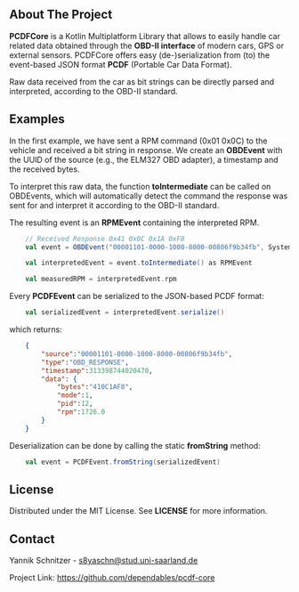 <!-- ReadMe for the PCDFCore Kotlin Library -->

## About The Project
**PCDFCore** is a Kotlin Multiplatform Library that allows to easily handle car related data obtained through the **OBD-II interface** of modern cars, GPS or external sensors.
PCDFCore offers easy (de-)serialization from (to) the event-based JSON format **PCDF** (Portable Car Data Format).

Raw data received from the car as bit strings can be directly parsed and interpreted, according to the OBD-II standard.

## Examples

In the first example, we have sent a RPM command (0x01 0x0C) to the vehicle and received a bit string in response. We create an **OBDEvent** with the UUID of the source (e.g., the ELM327 OBD adapter), a timestamp and the received bytes.

To interpret this raw data, the function **toIntermediate** can be called on OBDEvents, which will automatically detect the command the response was sent for and interpret it according to the OBD-II standard.

The resulting event is an **RPMEvent** containing the interpreted RPM.
```scala
    // Received Response 0x41 0x0C 0x1A 0xF8
    val event = OBDEvent("00001101-0000-1000-8000-00806f9b34fb", System.nanoTime(), "410C1AF8")

    val interpretedEvent = event.toIntermediate() as RPMEvent

    val measuredRPM = interpretedEvent.rpm
```



Every **PCDFEvent** can be serialized to the JSON-based PCDF format:

```scala
    val serializedEvent = interpretedEvent.serialize()
```
which returns:
```json
    {
        "source":"00001101-0000-1000-8000-00806f9b34fb",
        "type":"OBD_RESPONSE",
        "timestamp":313398744020470,
        "data": {
            "bytes":"410C1AF8",
            "mode":1,
            "pid":12,
            "rpm":1726.0
        }
    }
```
Deserialization can be done by calling the static **fromString** method:

```scala
    val event = PCDFEvent.fromString(serializedEvent)
```

## License
Distributed under the MIT License. See **LICENSE** for more information.

## Contact 

Yannik Schnitzer - s8yaschn@stud.uni-saarland.de

Project Link: https://github.com/dependables/pcdf-core
